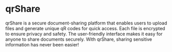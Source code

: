 # qrShare
qrShare is a secure document-sharing platform that enables users to upload files and generate unique qR codes for quick access. Each file is encrypted to ensure privacy and safety. The user-friendly interface makes it easy for anyone to share documents securely. With qrShare, sharing sensitive information has never been easier!
